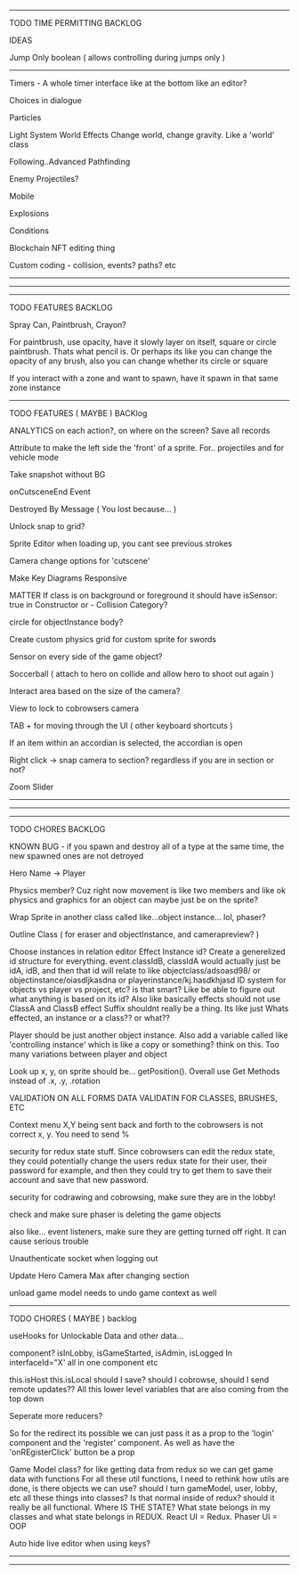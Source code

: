 --------------------------------------------------------------------------------------

TODO TIME PERMITTING BACKLOG

IDEAS

Jump Only boolean ( allows controlling during jumps only )

---

Timers - A whole timer interface like at the bottom like an editor?

Choices in dialogue

Particles

Light System
    World Effects
    Change world, change gravity. Like a 'world' class

Following..Advanced Pathfinding

Enemy Projectiles?

Mobile

Explosions

Conditions

Blockchain NFT editing thing

Custom coding - collision, events? paths? etc

--------------------------------------------------------------------------------------
--------------------------------------------------------------------------------------
--------------------------------------------------------------------------------------

TODO FEATURES BACKLOG

Spray Can, Paintbrush, Crayon?

For paintbrush, use opacity, have it slowly layer on itself, square or circle paintbrush. Thats what pencil is. Or perhaps its like you can change the opacity of any brush, also you can change whether its circle or square

If you interact with a zone and want to spawn, have it spawn in that same zone instance 

--------------------------------------------------------------------------------------

TODO FEATURES ( MAYBE ) BACKlog

ANALYTICS on each action?, on where on the screen? Save all records

Attribute to make the left side the 'front' of a sprite. For.. projectiles and for vehicle mode 

Take snapshot without BG

onCutsceneEnd Event

Destroyed By Message ( You lost because... )

Unlock snap to grid?

Sprite Editor when loading up, you cant see previous strokes

Camera change options for 'cutscene'

Make Key Diagrams Responsive

MATTER
  If class is on background or foreground it should have isSensor: true in Constructor
  or - Collision Category?

  circle for objectInstance body?

  Create custom physics grid for custom sprite for swords

  Sensor on every side of the game object?

Soccerball ( attach to hero on collide and allow hero to shoot out again )

Interact area based on the size of the camera?

View to lock to cobrowsers camera

TAB + for moving through the UI ( other keyboard shortcuts )

If an item within an accordian is selected, the accordian is open

Right click -> snap camera to section? regardless if you are in section or not?

Zoom Slider


--------------------------------------------------------------------------------------
--------------------------------------------------------------------------------------
--------------------------------------------------------------------------------------

TODO CHORES BACKLOG

KNOWN BUG - if you spawn and destroy all of a type at the same time, the new spawned ones are not detroyed

Hero Name -> Player

Physics member? Cuz right now movement is like two members and like ok physics and graphics for an object can maybe just be on the sprite?

Wrap Sprite in another class called like...object instance... lol, phaser?

Outline Class ( for eraser and objectInstance, and camerapreview? )

Choose instances in relation editor
Effect Instance id? Create a generelized id structure for everything.
  event.classIdB, classIdA would actually just be idA, idB, and then that id will relate to like objectclass/adsoasd98/ or objectinstance/oiasdljkasdna or playerinstance/kj.hasdkhjasd
  ID system for objects vs player vs project, etc? is that smart? Like be able to figure out what anything is based on its id?
Also like basically effects should not use ClassA and ClassB
effect Suffix shouldnt really be a thing. Its like just Whats effected, an instance or a class?? or what??

Player should be just another object instance. Also add a variable called like 'controlling instance' which is like a copy or something? think on this. Too many variations between player and object

Look up x, y, on sprite should be... getPosition(). Overall use Get Methods instead of .x, .y, .rotation

VALIDATION ON ALL FORMS
DATA VALIDATIN FOR CLASSES, BRUSHES, ETC

Context menu X,Y being sent back and forth to the cobrowsers is not correct x, y. You need to send %

security for redux state stuff. Since cobrowsers can edit the redux state, they could potentially change the users redux state for their user, their password for example, and then they could try to get them to save their account and save that new password.

security for codrawing and cobrowsing, make sure they are in the lobby!

check and make sure phaser is deleting the game objects

also like... event listeners, make sure they are getting turned off right. It can cause serious trouble

Unauthenticate socket when logging out

Update Hero Camera Max after changing section

unload game model needs to undo game context as well

--------------------------------------------------------------------------------------

TODO CHORES ( MAYBE ) backlog

useHooks for Unlockable Data and other data...

<AdminHidden> component? isInLobby, isGameStarted, isAdmin, isLogged In interfaceId="X' all in one component etc

this.isHost this.isLocal should I save? should I cobrowse, should I send remote updates?? All this lower level variables that are also coming from the top down

Seperate more reducers?

So for the redirect its possible we can just pass it as a prop to the 'login' component and the 'register' component. As well as have the 'onREgisterClick' button be a prop

Game Model class? for like getting data from redux so we can get game data with functions
For all these util functions, I need to rethink how utils are done, is there objects we can use? should I turn gameModel, user, lobby, etc all these things into classes? Is that normal inside of redux? should it really be all functional. Where IS THE STATE? What state belongs in my classes and what state belongs in REDUX. React UI = Redux. Phaser UI = OOP

Auto hide live editor when using keys?

--------------------------------------------------------------------------------------
--------------------------------------------------------------------------------------

